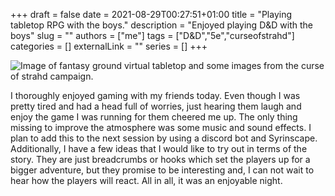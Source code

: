 +++ 
draft = false
date = 2021-08-29T00:27:51+01:00
title = "Playing tabletop RPG with the boys."
description = "Enjoyed playing D&D with the boys"
slug = ""
authors = ["me"]
tags = ["D&D","5e","curseofstrahd"]
categories = []
externalLink = ""
series = []
+++

![Image of fantasy ground virtual tabletop and some images from the curse of strahd campaign.](../../images/CurseOfStrahdFantasyGrounds.png)

I thoroughly enjoyed gaming with my friends today. Even though I was pretty tired and had a head full of worries, just hearing them laugh and enjoy the game I was running for them cheered me up. The only thing missing to improve the atmosphere was some music and sound effects. I plan to add this to the next session by using a discord bot and Syrinscape. Additionally, I have a few ideas that I would like to try out in terms of the story. They are just breadcrumbs or hooks which set the players up for a bigger adventure, but they promise to be interesting and, I can not wait to hear how the players will react. All in all, it was an enjoyable night.